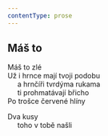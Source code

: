 ```yaml
---
contentType: prose
---
```


## Máš to

Máš to zlé  
Už i hrnce mají tvoji podobu  
     a hrnčíři tvrdýma rukama  
     ti prohmatávají břicho  
Po trošce červené hlíny

Dva kusy  
     toho v tobě našli

